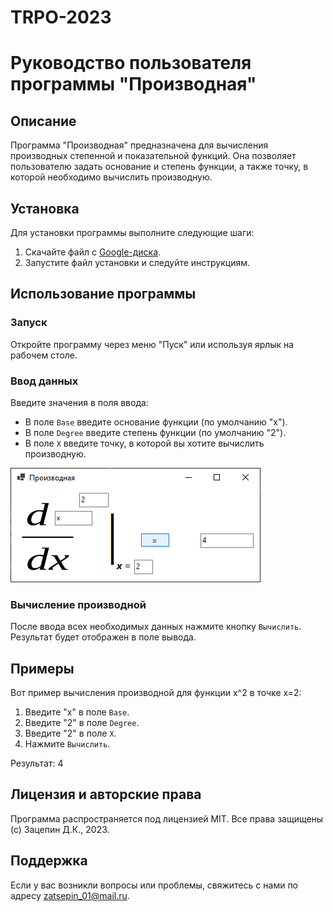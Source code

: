 # TRPO-2023
# Руководство пользователя программы "Производная"

## Описание

Программа "Производная" предназначена для вычисления производных степенной и показательной функций. Она позволяет пользователю задать основание и степень функции, а также точку, в которой необходимо вычислить производную.

## Установка

Для установки программы выполните следующие шаги:
1. Скачайте файл с [Google-диска](https://drive.google.com/file/d/1JJPfVXRnbepu7Y5bDknuyFLgzGU1WtTb/view?usp=sharing).
2. Запустите файл установки и следуйте инструкциям.

## Использование программы

### Запуск

Откройте программу через меню "Пуск" или используя ярлык на рабочем столе.

### Ввод данных

Введите значения в поля ввода:

- В поле `Base` введите основание функции (по умолчанию "x").
- В поле `Degree` введите степень функции (по умолчанию "2").
- В поле `X` введите точку, в которой вы хотите вычислить производную.

![Интерфейс программы](images/image1.png)

### Вычисление производной

После ввода всех необходимых данных нажмите кнопку `Вычислить`. Результат будет отображен в поле вывода.

## Примеры

Вот пример вычисления производной для функции x^2 в точке x=2:

1. Введите "x" в поле `Base`.
2. Введите "2" в поле `Degree`.
3. Введите "2" в поле `X`.
4. Нажмите `Вычислить`.

Результат: 4

## Лицензия и авторские права

Программа распространяется под лицензией MIT. Все права защищены (с) Зацепин Д.К., 2023.

## Поддержка

Если у вас возникли вопросы или проблемы, свяжитесь с нами по адресу zatsepin_01@mail.ru.
